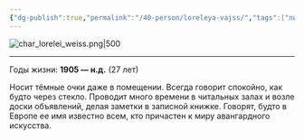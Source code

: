 ```yaml
---
{"dg-publish":true,"permalink":"/40-person/loreleya-vajss/","tags":["личность/клуб"]}
---
```


![char_lorelei_weiss.png|500](/img/user/90.%20files/char_lorelei_weiss.png)
***
Годы жизни: **1905 — н.д.** (27 лет)

Носит тёмные очки даже в помещении. Всегда говорит спокойно, как будто через стекло. Проводит много времени в читальных залах и возле доски объявлений, делая заметки в записной книжке. Говорят, будто в Европе ее имя известно всем, кто причастен к миру авангардного искусства.